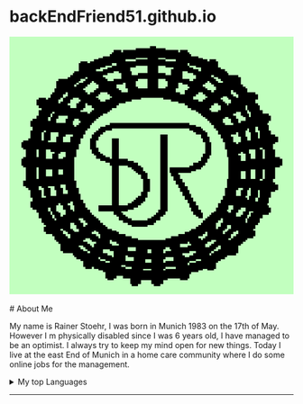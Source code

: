 

# backEndFriend51.github.io

<p align="center">
 <img alt="R and S on green background" src="assets/img_and_pdf/Logo.png">
</p>

<div >
# About Me

My name is Rainer Stoehr, I was born in Munich 1983 on the 17th of May. 
However I m physically disabled since I was 6 years old, I have managed to 
be an optimist. I always try to keep my mind open for new things. Today I live 
at the east End of Munich in a home care community where I do some online jobs for the management.
</div>

<details>
 
<summary>My top Languages</summary>
		
| Rank | Languages     |
|-----:|---------------|
|     1|    Java       |
|     2|   HTML/CSS    |
|     3|     C++       |
	
</details>
 
---
	
